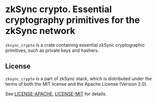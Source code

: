 # zkSync crypto. Essential cryptography primitives for the zkSync network

`zksync_crypto` is a crate containing essential zkSync cryptographic primitives, such as private keys and hashers.

## License

`zksync_crypto` is a part of zkSync stack, which is distributed under the terms of both the MIT license and the Apache
License (Version 2.0).

See [LICENSE-APACHE](../../../LICENSE-APACHE), [LICENSE-MIT](../../../LICENSE-MIT) for details.
